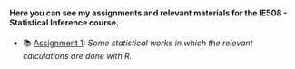 #### Here you can see my assignments and relevant materials for the IE508 - Statistical Inference course.

- 📚 [Assignment 1](assignment1): *Some statistical works in which the relevant calculations are done with R.*

